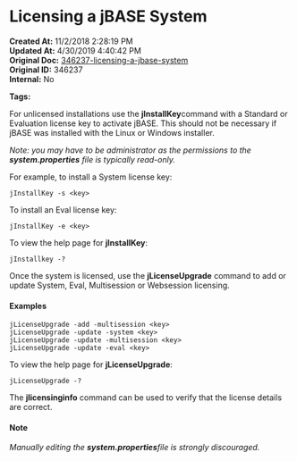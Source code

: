 # Licensing a jBASE System

**Created At:** 11/2/2018 2:28:19 PM  
**Updated At:** 4/30/2019 4:40:42 PM  
**Original Doc:** [346237-licensing-a-jbase-system](https://docs.jbase.com/36690-installation-guides/346237-licensing-a-jbase-system)  
**Original ID:** 346237  
**Internal:** No  

**Tags:**
<badge text='jinstallkey -v' vertical='middle' />
<badge text='evaluation' vertical='middle' />

For unlicensed installations use the **jInstallKey**command with a Standard or Evaluation license key to activate jBASE. This should not be necessary if jBASE was installed with the Linux or Windows installer.

*Note: you may have to be administrator as the permissions to the **system.properties** file is typically read-only.*

For example, to install a System license key:

```
jInstallKey -s <key>
```

To install an Eval license key:

```
jInstallKey -e <key>
```



To view the help page for **jInstallKey**:

```
jInstallkey -?
```

Once the system is licensed, use the **jLicenseUpgrade** command to add or update System, Eval, Multisession or Websession licensing.

#### Examples

```
jLicenseUpgrade -add -multisession <key>
jLicenseUpgrade -update -system <key>
jLicenseUpgrade -update -multisession <key>
jLicenseUpgrade -update -eval <key>
```



To view the help page for **jLicenseUpgrade**:

```
jLicenseUpgrade -?
```



The **jlicensinginfo** command can be used to verify that the license details are correct.



#### Note

*Manually editing the **system.properties**file is strongly discouraged.*
